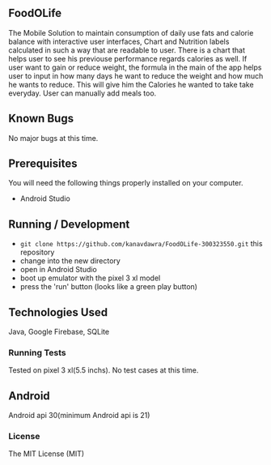 ## FoodOLife
The Mobile Solution to maintain consumption of daily use fats and calorie balance with interactive user interfaces, Chart and Nutrition labels calculated in such a way that are readable to user. There is a chart that helps user to see his previouse performance regards calories as well.
If user want to gain or reduce weight, the formula in the main of the app helps user to input in how many days he want to reduce the weight and how much he wants to reduce. This will give him the Calories he wanted to take take everyday. User can manually add meals too. 

## Known Bugs

No major bugs at this time.

## Prerequisites

You will need the following things properly installed on your computer.

* Android Studio

## Running / Development

* `git clone https://github.com/kanavdawra/FoodOLife-300323550.git` this repository
* change into the new directory
* open in Android Studio
* boot up emulator with the pixel 3 xl model
* press the 'run' button (looks like a green play button)

## Technologies Used

Java, Google Firebase, SQLite

### Running Tests

Tested on pixel 3 xl(5.5 inchs). No test cases at this time.

## Android
Android api 30(minimum Android api is 21)

### License

The MIT License (MIT)
